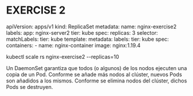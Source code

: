 EXERCISE 2
==========

apiVersion: apps/v1
kind: ReplicaSet
metadata:
  name: nginx-exercise2
  labels:
    app: nginx-server2
    tier: kube
spec:
  replicas: 3
  selector:
    matchLabels:
      tier: kube
  template:
    metadata:
      labels:
        tier: kube
    spec:
      containers:
      - name: nginx-container
        image: nginx:1.19.4


kubectl scale rs nginx-exercise2 --replicas=10

Un DaemonSet garantiza que todos (o algunos) de los nodos ejecuten una copia de un Pod. Conforme se añade más nodos al clúster, nuevos Pods son añadidos a los mismos. Conforme se elimina nodos del clúster, dichos Pods se destruyen.
